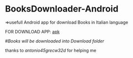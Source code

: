 # BooksDownloader-Android
 =>usefull Android app for download Books in Italian language 
 
 FOR DOWNLOAD APP: [apk](https://github.com/Akira96kill/BooksDownloader-Android/releases/download/1.0/com.companyname.booksdownloader-Signed.apk)
 
 
 #*Books will be downloaded into Download folder*
 
 thanks to *antonio45grecw32d* for helping me
